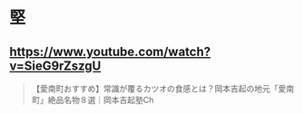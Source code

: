 # 堅

## https://www.youtube.com/watch?v=SieG9rZszgU

> 【愛南町おすすめ】常識が覆るカツオの食感とは？岡本吉起の地元「愛南町」絶品名物８選｜岡本吉起塾Ch 
